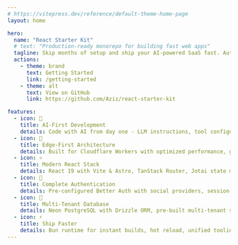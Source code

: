 ```yaml
---
# https://vitepress.dev/reference/default-theme-home-page
layout: home

hero:
  name: "React Starter Kit"
  # text: "Production-ready monorepo for building fast web apps"
  tagline: Skip months of setup and ship your AI-powered SaaS fast. Authentication, database migrations, edge deployment, and cutting-edge React patterns all configured with industry best practices.
  actions:
    - theme: brand
      text: Getting Started
      link: /getting-started
    - theme: alt
      text: View on GitHub
      link: https://github.com/Aziz/react-starter-kit

features:
  - icon: 🤖
    title: AI-First Development
    details: Code with AI from day one - LLM instructions, tool configurations, and project context pre-built for Claude Code, Cursor, and Gemini CLI
  - icon: 🚀
    title: Edge-First Architecture
    details: Built for Cloudflare Workers with optimized performance, global distribution, and instant deployment
  - icon: ⚛️
    title: Modern React Stack
    details: React 19 with Vite & Astro, TanStack Router, Jotai state management, and shadcn/ui components with Tailwind CSS v4
  - icon: 🔐
    title: Complete Authentication
    details: Pre-configured Better Auth with social providers, session management, and secure user flows
  - icon: 🏢
    title: Multi-Tenant Database
    details: Neon PostgreSQL with Drizzle ORM, pre-built multi-tenant schema with UUIDv7, migrations, and type-safe queries
  - icon: ⚡
    title: Ship Faster
    details: Bun runtime for instant builds, hot reload, unified tooling, and comprehensive testing setup
---
```

